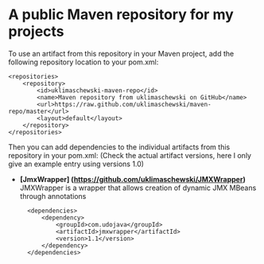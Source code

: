 A public Maven repository for my projects
================================

To use an artifact from this repository in your Maven project, add the following repository location to your pom.xml:

    <repositories>
        <repository>
            <id>uklimaschewski-maven-repo</id>
            <name>Maven repository from uklimaschewski on GitHub</name>
            <url>https://raw.github.com/uklimaschewski/maven-repo/master</url>
            <layout>default</layout>
        </repository>
    </repositories>

Then you can add dependencies to the individual artifacts from this repository in your pom.xml:
(Check the actual artifact versions, here I only give an example entry using versions 1.0)

* **[JmxWrapper] (https://github.com/uklimaschewski/JMXWrapper)**
    JMXWrapper is a wrapper that allows creation of dynamic JMX MBeans through annotations

        <dependencies>
            <dependency>
                <groupId>com.udojava</groupId>
                <artifactId>jmxwrapper</artifactId>
                <version>1.1</version>
            </dependency>
        </dependencies>
 
